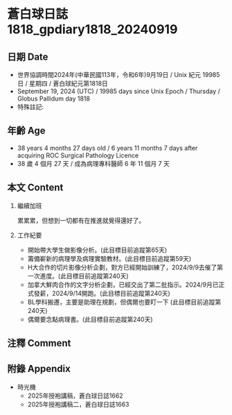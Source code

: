 [_metadata_:encoding]: - "utf-8"
[_metadata_:language]: - "zh-Hant-TW"
[_metadata_:fileformat]: - "markdown"
[_metadata_:MIME_type]: - "text/plain"
[_metadata_:markdown_version]: - "commonmark version 0.30"
[_metadata_:markdown_spec]: - "https://spec.commonmark.org/0.30/"

# 蒼白球日誌1818_gpdiary1818_20240919 #

## 日期 Date ##

* 世界協調時間2024年(中華民國113年，令和6年)9月19日 / Unix 紀元 19985 日 / 星期四 / 蒼白球紀元第1818日
* September 19, 2024 (UTC) / 19985 days since Unix Epoch / Thursday / Globus Pallidum day 1818
* 特殊註記:

## 年齡 Age ##

* 38 years 4 months 27 days old / 6 years 11 months 7 days after acquiring ROC Surgical Pathology Licence
* 38 歲 4 個月 27 天 / 成為病理專科醫師 6 年 11 個月 7 天

## 本文 Content ##

1. 繼續加班

    累累累，但想到一切都有在推進就覺得還好了。

2. 工作紀要

    - 開始帶大學生做影像分析。(此目標目前追蹤第65天)
    - 籌備嶄新的病理學及病理實驗教材。(此目標目前追蹤第59天)
    - H大合作的切片影像分析企劃，對方已經開始訓練了，2024/9/9去催了第一次進度。(此目標目前追蹤第240天)
    - 加拿大鮮肉合作的文字分析企劃，已經交出了第二批指示。2024/9月已正式發薪，2024/9/14開跑。(此目標目前追蹤第240天)
    - BL學科搬遷，主要是助理在規劃，但偶爾也要盯一下 (此目標目前追蹤第240天)
    - 偶爾要念點病理書。(此目標目前追蹤第240天)

## 注釋 Comment ##


## 附錄 Appendix ##

* 時光機
    - 2025年授袍講稿，蒼白球日誌1662
    - 2025年授袍講稿二，蒼白球日誌1663
